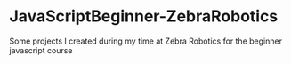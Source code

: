 # JavaScriptBeginner-ZebraRobotics
Some projects I created during my time at Zebra Robotics for the beginner javascript course 
